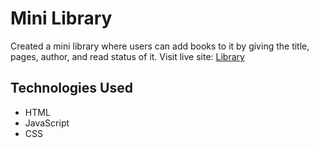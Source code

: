 # Mini Library 
Created a mini library where users can add books to it by giving the title, pages, author, and read status of it. 
Visit live site: [Library](https://kenyounot123.github.io/library-project/)
## Technologies Used
* HTML
* JavaScript
* CSS
